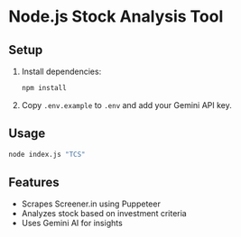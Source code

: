 # Node.js Stock Analysis Tool

## Setup

1. Install dependencies:
   ```bash
   npm install
   ```
2. Copy `.env.example` to `.env` and add your Gemini API key.

## Usage

```bash
node index.js "TCS"
```

## Features
- Scrapes Screener.in using Puppeteer
- Analyzes stock based on investment criteria
- Uses Gemini AI for insights 